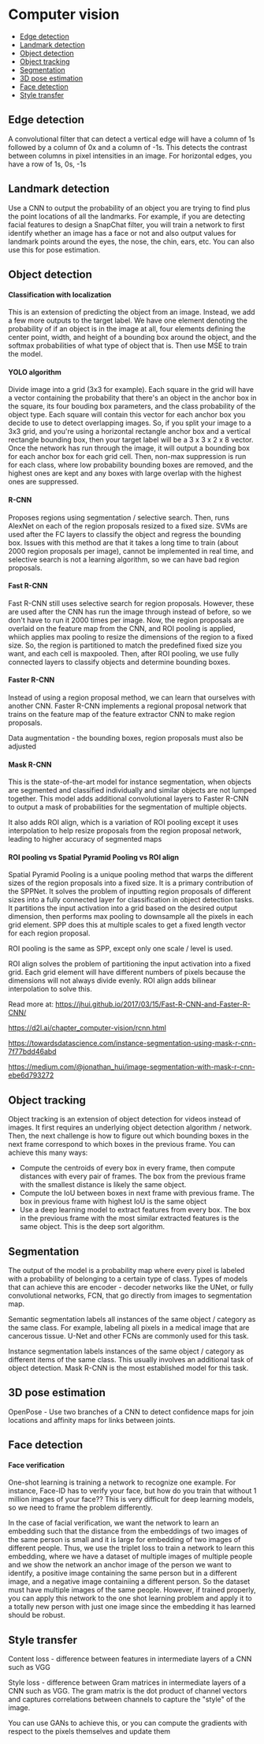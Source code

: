 # Computer vision

- [Edge detection](#edge-detection)
- [Landmark detection](#landmark-detection)
- [Object detection](#object-detection)
- [Object tracking](#object-tracking)
- [Segmentation](#segmentation)
- [3D pose estimation](#3d-pose-estimation)
- [Face detection](#face-detection)
- [Style transfer](#style-transfer)


## Edge detection
A convolutional filter that can detect a vertical edge will have a column of 1s followed by a column of 0x and a column of -1s. This detects the contrast between columns in pixel intensities in an image. For horizontal edges, you have a row of 1s, 0s, -1s

## Landmark detection
Use a CNN to output the probability of an object you are trying to find plus the point locations of all the landmarks. For example, if you are detecting facial features to design a SnapChat filter, you will train a network to first identify whether an image has a face or not and also output values for landmark points around the eyes, the nose, the chin, ears, etc. You can also use this for pose estimation.

## Object detection

#### Classification with localization
This is an extension of predicting the object from an image. Instead, we add a few more outputs to the target label. We have one element denoting the probability of if an object is in the image at all, four elements defining the center point, width, and height of a bounding box around the object, and the softmax probabilities of what type of object that is. Then use MSE to train the model.

#### YOLO algorithm
Divide image into a grid (3x3 for example). Each square in the grid will have a vector containing the probability that there's an object in the anchor box in the square, its four bouding box parameters, and the class probability of the object type. Each square will contain this vector for each anchor box you decide to use to detect overlapping images. So, if you split your image to a 3x3 grid, and you're using a horizontal rectangle anchor box and a vertical rectangle bounding box, then your target label will be a 3 x 3 x 2 x 8 vector. Once the network has run through the image, it will output a bounding box for each anchor box for each grid cell. Then, non-max suppression is run for each class, where low probability bounding boxes are removed, and the highest ones are kept and any boxes with large overlap with the highest ones are suppressed.

#### R-CNN
Proposes regions using segmentation / selective search. Then, runs AlexNet on each of the region proposals resized to a fixed size. SVMs are used after the FC layers to classify the object and regress the bounding box. Issues with this method are that it takes a long time to train (about 2000 region proposals per image), cannot be implemented in real time, and selective search is not a learning algorithm, so we can have bad region proposals.

#### Fast R-CNN
Fast R-CNN still uses selective search for region proposals. However, these are used after the CNN has run the image through instead of before, so we don't have to run it 2000 times per image. Now, the region proposals are overlaid on the feature map from the CNN, and ROI pooling is applied, whiich applies max pooling to resize the dimensions of the region to a fixed size. So, the region is partitioned to match the predefined fixed size you want, and each cell is maxpooled. Then, after ROI pooling, we use fully connected layers to classify objects and determine bounding boxes.

#### Faster R-CNN
Instead of using a region proposal method, we can learn that ourselves with another CNN. Faster R-CNN implements a regional proposal network that trains on the feature map of the feature extractor CNN to make region proposals.

Data augmentation - the bounding boxes, region proposals must also be adjusted

#### Mask R-CNN
This is the state-of-the-art model for instance segmentation, when objects are segmented and classified individually and similar objects are not lumped together. This model adds additional convolutional layers to Faster R-CNN to output a mask of probabilities for the segmentation of multiple objects.

It also adds ROI align, which is a variation of ROI pooling except it uses interpolation to help resize proposals from the region proposal network, leading to higher accuracy of segmented maps

#### ROI pooling vs Spatial Pyramid Pooling vs ROI align
Spatial Pyramid Pooling is a unique pooling method that warps the different sizes of the region proposals into a fixed size. It is a primary contribution of the SPPNet. It solves the problem of inputting region proposals of different sizes into a fully connected layer for classification in object detection tasks. It partitions the input activation into a grid based on the desired output dimension, then performs max pooling to downsample all the pixels in each grid element. SPP does this at multiple scales to get a fixed length vector for each region proposal.

ROI pooling is the same as SPP, except only one scale / level is used.

ROI align solves the problem of partitioning the input activation into a fixed grid. Each grid element will have different numbers of pixels because the dimensions will not always divide evenly. ROI align adds bilinear interpolation to solve this.

Read more at: https://jhui.github.io/2017/03/15/Fast-R-CNN-and-Faster-R-CNN/

https://d2l.ai/chapter_computer-vision/rcnn.html

https://towardsdatascience.com/instance-segmentation-using-mask-r-cnn-7f77bdd46abd

https://medium.com/@jonathan_hui/image-segmentation-with-mask-r-cnn-ebe6d793272

## Object tracking

Object tracking is an extension of object detection for videos instead of images. It first requires an underlying object detection algorithm / network. Then, the next challenge is how to figure out which bounding boxes in the next frame correspond to which boxes in the previous frame. You can achieve this many ways:
- Compute the centroids of every box in every frame, then compute distances with every pair of frames. The box from the previous frame with the smallest distance is likely the same object.
- Compute the IoU between boxes in next frame with previous frame. The box in previous frame with highest IoU is the same object
- Use a deep learning model to extract features from every box. The box in the previous frame with the most similar extracted features is the same object. This is the deep sort algorithm.

## Segmentation

The output of the model is a probability map where every pixel is labeled with a probability of belonging to a certain type of class. Types of models that can achieve this are encoder - decoder networks like the UNet, or fully convolutional networks, FCN, that go directly from images to segmentation map.

Semantic segmentation labels all instances of the same object / category as the same class. For example, labeling all pixels in a medical image that are cancerous tissue. U-Net and other FCNs are commonly used for this task.

Instance segmentation labels instances of the same object / category as different items of the same class. This usually involves an additional task of object detection. Mask R-CNN is the most established model for this task.

## 3D pose estimation

OpenPose - Use two branches of a CNN to detect confidence maps for join locations and affinity maps for links between joints.

## Face detection

#### Face verification
One-shot learning is training a network to recognize one example. For instance, Face-ID has to verify your face, but how do you train that without 1 million images of your face?? This is very difficult for deep learning models, so we need to frame the problem differently. 

In the case of facial verification, we want the network to learn an embedding such that the distance from the embeddings of two images of the same person is small and it is large for embedding of two images of different people. Thus, we use the triplet loss to train a network to learn this embedding, where we have a dataset of multiple images of multiple people and we show the network an anchor image of the person we want to identify, a positive image containing the same person but in a different image, and a negative image containiing a different person. So the dataset must have multiple images of the same people. However, if trained properly, you can apply this network to the one shot learning problem and apply it to a totally new person with just one image since the embedding it has learned should be robust.

## Style transfer

Content loss - difference between features in intermediate layers of a CNN such as VGG

Style loss - difference between Gram matrices in intermediate layers of a CNN such as VGG. The gram matrix is the dot product of channel vectors and captures correlations between channels to capture the "style" of the image.

You can use GANs to achieve this, or you can compute the gradients with respect to the pixels themselves and update them
